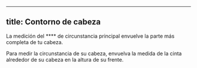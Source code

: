 ***

## title: Contorno de cabeza

La medición del \*\*\*\* de circunstancia principal envuelve la parte más completa de tu cabeza.

Para medir la circunstancia de su cabeza, envuelva la medida de la cinta alrededor de su cabeza en la altura de su frente.
